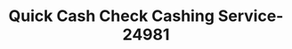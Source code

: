 ---
f_zip-code: 37398
f_state-code: TN
title: Quick Cash Check Cashing Service-24981
f_phone: 931-962-4412
f_city-only: Winchester
f_address: 10 South Jefferson Street Winchester
f_location-unique-id: '24981'
slug: quick-cash-check-cashing-service-24981
updated-on: '2024-05-30T13:46:58.046Z'
created-on: '2024-05-30T13:36:59.803Z'
published-on: '2024-05-30T13:54:32.469Z'
f_city-state: cms/city/winchester-tn.md
f_company: cms/company/quick-cash-check-cashing-service.md
f_state: cms/state/tennessee.md
layout: '[payday-loan].html'
tags: payday-loan
---